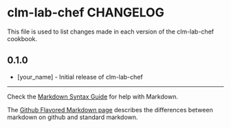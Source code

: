 # clm-lab-chef CHANGELOG

This file is used to list changes made in each version of the clm-lab-chef cookbook.

## 0.1.0
- [your_name] - Initial release of clm-lab-chef

- - -
Check the [Markdown Syntax Guide](http://daringfireball.net/projects/markdown/syntax) for help with Markdown.

The [Github Flavored Markdown page](http://github.github.com/github-flavored-markdown/) describes the differences between markdown on github and standard markdown.
